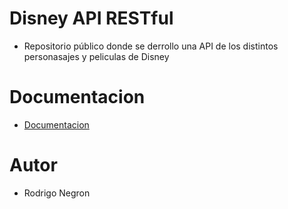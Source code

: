 # Disney API RESTful

- Repositorio público donde se derrollo una API de los distintos personasajes y peliculas de Disney

# Documentacion

- [Documentacion](https://documenter.getpostman.com/view/15419986/TzRLkVr8)

# Autor
- Rodrigo Negron
